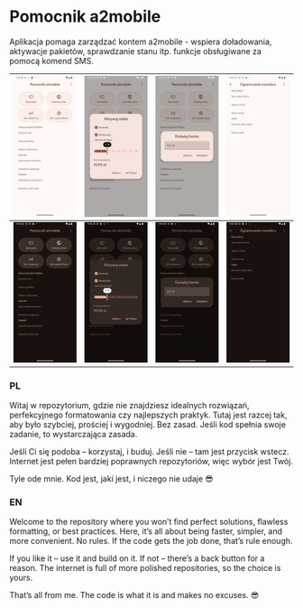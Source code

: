 # Pomocnik a2mobile

Aplikacja pomaga zarządzać kontem a2mobile - wspiera doładowania, aktywacje pakietów, sprawdzanie stanu itp. funkcje obsługiwane za pomocą komend SMS.

| ![](https://github.com/oh1apps/a2helper/blob/master/screens/Screenshot_20241228_154301.png) | ![](https://github.com/oh1apps/a2helper/blob/master/screens/Screenshot_20241228_154507.png) | ![](https://github.com/oh1apps/a2helper/blob/master/screens/Screenshot_20241228_154529.png)  | ![](https://github.com/oh1apps/a2helper/blob/master/screens/Screenshot_20241228_154541.png)  |
|-----------------------------------------------------------------------------------------------------------------|-----------------------------------------------------------------------------------------------------------------|------------------------------------------------------------------------------------------------------------------|------------------------------------------------------------------------------------------------------------------|
| ![](https://github.com/oh1apps/a2helper/blob/master/screens/Screenshot_20241228_154559.png) | ![](https://github.com/oh1apps/a2helper/blob/master/screens/Screenshot_20241228_154623.png) | ![](https://github.com/oh1apps/a2helper/blob/master/screens/Screenshot_20241228_154636.png)  | ![](https://github.com/oh1apps/a2helper/blob/master/screens/Screenshot_20241228_154658.png)  |



### PL

Witaj w repozytorium, gdzie nie znajdziesz idealnych rozwiązań, perfekcyjnego formatowania czy najlepszych praktyk.
Tutaj jest razcej tak, aby było szybciej, prościej i wygodniej. Bez zasad. Jeśli kod spełnia swoje zadanie, to wystarczająca zasada.

Jeśli Ci się podoba – korzystaj, i buduj. Jeśli nie – tam jest przycisk wstecz. Internet jest pełen bardziej poprawnych repozytoriów, więc wybór jest Twój.

Tyle ode mnie. Kod jest, jaki jest, i niczego nie udaje 😎

### EN

Welcome to the repository where you won’t find perfect solutions, flawless formatting, or best practices.
Here, it’s all about being faster, simpler, and more convenient. No rules. If the code gets the job done, that’s rule enough.

If you like it – use it and build on it. If not – there’s a back button for a reason. The internet is full of more polished repositories, so the choice is yours.

That’s all from me. The code is what it is and makes no excuses. 😎
